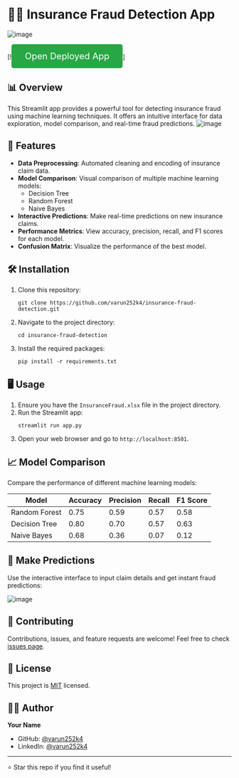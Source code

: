 # 🕵️‍♂️ Insurance Fraud Detection App

![image](https://github.com/user-attachments/assets/0a15d1aa-a3ea-4ab8-903b-d8e8da0d666b)



[!<a href="https://insurance-fraud-prediction.streamlit.app" style="display: inline-block; padding: 15px 30px; font-size: 20px; color: white; background-color: #28a745; border-radius: 5px; text-decoration: none;">Open Deployed App</a>]

## 📊 Overview

This Streamlit app provides a powerful tool for detecting insurance fraud using machine learning techniques. It offers an intuitive interface for data exploration, model comparison, and real-time fraud predictions.
![image](https://github.com/user-attachments/assets/a91465ff-2d82-4914-91b7-3a6f5720aeb4)


## 🚀 Features

- **Data Preprocessing**: Automated cleaning and encoding of insurance claim data.
- **Model Comparison**: Visual comparison of multiple machine learning models:
  - Decision Tree
  - Random Forest
  - Naive Bayes
- **Interactive Predictions**: Make real-time predictions on new insurance claims.
- **Performance Metrics**: View accuracy, precision, recall, and F1 scores for each model.
- **Confusion Matrix**: Visualize the performance of the best model.

## 🛠️ Installation

1. Clone this repository:
   ```
   git clone https://github.com/varun252k4/insurance-fraud-detection.git
   ```
2. Navigate to the project directory:
   ```
   cd insurance-fraud-detection
   ```
3. Install the required packages:
   ```
   pip install -r requirements.txt
   ```

## 🖥️ Usage

1. Ensure you have the `InsuranceFraud.xlsx` file in the project directory.
2. Run the Streamlit app:
   ```
   streamlit run app.py
   ```
3. Open your web browser and go to `http://localhost:8501`.

## 📈 Model Comparison

Compare the performance of different machine learning models:

| Model | Accuracy | Precision | Recall | F1 Score |
|-------|----------|-----------|--------|----------|
| Random Forest | 0.75 | 0.59 | 0.57 | 0.58 |
| Decision Tree | 0.80 | 0.70 | 0.57 | 0.63 |
| Naive Bayes | 0.68| 0.36 | 0.07 | 0.12 |

## 🔮 Make Predictions

Use the interactive interface to input claim details and get instant fraud predictions:

![image](https://github.com/user-attachments/assets/c709e68c-577e-47be-b6c4-a3c0c19c3241)


## 🤝 Contributing

Contributions, issues, and feature requests are welcome! Feel free to check [issues page](https://github.com/yourusername/insurance-fraud-detection/issues).

## 📝 License

This project is [MIT](https://choosealicense.com/licenses/mit/) licensed.

## 👨‍💻 Author

**Your Name**

- GitHub: [@varun252k4](https://github.com/varun252k4)
- LinkedIn: [@varun252k4](https://linkedin.com/in/varun252k4)

---

⭐️ Star this repo if you find it useful!
